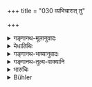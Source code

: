 +++
title = "030 व्यभिचारात् तु"

+++

<details><summary>गङ्गानथ-मूलानुवादः</summary>

[These are the same as verses 164 and 165 of Discourse V]


She, who does not fail in her duty to her husband, having her thought, speech and body well-controlled, reaches her husband’s regions; and is called ‘good’ by all gentle-men.—(29).


The woman, who, through failure in her duty to her husband, becomes an object of contempt in the world, comes to be born as a jackal and is tormented by foul diseases.—(30).
</details>

<details><summary>मेधातिथिः</summary>

[^८५]:
     J: śṛgāla**-**

पञ्चमे श्लोकाव् उभौ व्याख्यातौ (च्ड़्। म्ध् ५.१६२–६३) ॥ ९.२९–३० ॥
</details>

<details><summary>गङ्गानथ-भाष्यानुवादः</summary>

**(verses 9.29-30)**

These two verses have been already explained under Discourse V.—(29-30)
</details>

<details><summary>गङ्गानथ-तुल्य-वाक्यानि</summary>

**(verse 9.29)**

[\[See above,
5.165.\]]

**(verse 9.30)**

[\[See above,
5.164.\]]

*Vaśiṣṭha* (21.14).—‘Faithful wives who are ever pure and truthful
reside after death in the same regions with their husbands; those that
are unfaithful are born as jackals.’
</details>

<details><summary>भारुचिः</summary>

यस्मात् तस्माद् आभिः भर्तृपारतन्त्र्यं न मोक्तव्यम् ॥ ९.२९–३० ॥
</details>

<details><summary>Bühler</summary>

030	But for disloyalty to her husband a wife is censured among men, and (in her next life) she is born in the womb of a jackal and tormented by diseases, the punishment of her sin.
</details>

